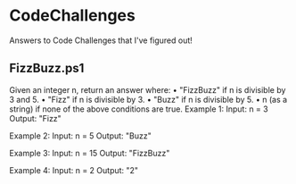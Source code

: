 # CodeChallenges
Answers to Code Challenges that I've figured out!


## FizzBuzz.ps1

Given an integer n, return an answer where:
•	"FizzBuzz" if n is divisible by 3 and 5.
•	"Fizz" if n is divisible by 3.
•	"Buzz" if n is divisible by 5.
•	n (as a string) if none of the above conditions are true.
Example 1:
Input: n = 3
Output: "Fizz"

Example 2:
Input: n = 5
Output: "Buzz"

Example 3:
Input: n = 15
Output: "FizzBuzz"

Example 4:
Input: n = 2
Output: "2"